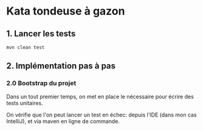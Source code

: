# Kata tondeuse à gazon

## 1. Lancer les tests

`mvn clean test`

## 2. Implémentation pas à pas

### 2.0 Bootstrap du projet

Dans un tout premier temps, on met en place le nécessaire pour écrire des tests unitaires.

On vérifie que l'on peut lancer un test en échec: depuis l'IDE (dans mon cas IntelliJ), et via maven en ligne de commande.

